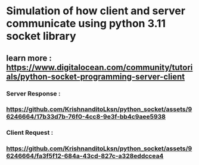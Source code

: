 # Simulation of how client and server communicate using python 3.11 socket library 

## learn more : https://www.digitalocean.com/community/tutorials/python-socket-programming-server-client 

### Server Response : 
### https://github.com/KrishnanditoLksn/python_socket/assets/96246664/17b33d7b-76f0-4cc8-9e3f-bb4c9aee5938

### Client Request : 
### https://github.com/KrishnanditoLksn/python_socket/assets/96246664/fa3f5f12-684a-43cd-827c-a328eddccea4
